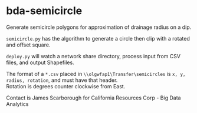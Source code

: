 # bda-semicircle
Generate semicircle polygons for approximation of drainage radius on a dip.

`semicircle.py` has the algorithm to generate a circle then clip with a rotated and offset square.

`deploy.py` will watch a network share directory, process input from CSV files, and output Shapefiles.  

The format of a `*.csv` placed in `\\olgwfap1\Transfer\semicircles` is `x, y, radius, rotation`, and must have that header.  
Rotation is degrees counter clockwise from East.

Contact is James Scarborough for California Resources Corp - Big Data Analytics
